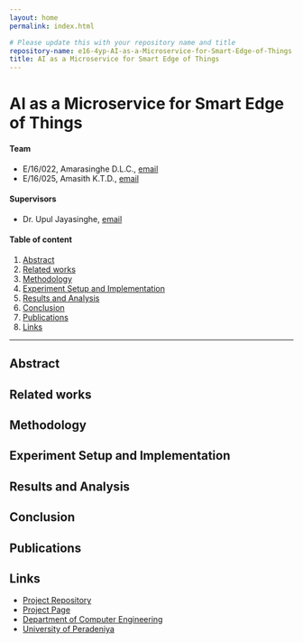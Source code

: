 ```yaml
---
layout: home
permalink: index.html

# Please update this with your repository name and title
repository-name: e16-4yp-AI-as-a-Microservice-for-Smart-Edge-of-Things
title: AI as a Microservice for Smart Edge of Things
---
```


[comment]: # "This is the standard layout for the project, but you can clean this and use your own template"

# AI as a Microservice for Smart Edge of Things

#### Team

- E/16/022, Amarasinghe D.L.C., [email](mailto:e16022@eng.pdn.ac.lk)
- E/16/025, Amasith K.T.D., [email](mailto:e16025@eng.pdn.ac.lk)

#### Supervisors

- Dr. Upul Jayasinghe, [email](mailto:upuljm@eng.pdn.ac.lk)

#### Table of content

1. [Abstract](#abstract)
2. [Related works](#related-works)
3. [Methodology](#methodology)
4. [Experiment Setup and Implementation](#experiment-setup-and-implementation)
5. [Results and Analysis](#results-and-analysis)
6. [Conclusion](#conclusion)
7. [Publications](#publications)
8. [Links](#links)

---

## Abstract

## Related works

## Methodology

## Experiment Setup and Implementation

## Results and Analysis

## Conclusion

## Publications
[//]: # "Note: Uncomment each once you uploaded the files to the repository"

<!-- 1. [Semester 7 report](./) -->
<!-- 2. [Semester 7 slides](./) -->
<!-- 3. [Semester 8 report](./) -->
<!-- 4. [Semester 8 slides](./) -->
<!-- 5. Author 1, Author 2 and Author 3 "Research paper title" (2021). [PDF](./). -->


## Links

[//]: # ( NOTE: EDIT THIS LINKS WITH YOUR REPO DETAILS )

- [Project Repository](https://github.com/cepdnaclk/repository-name)
- [Project Page](https://cepdnaclk.github.io/repository-name)
- [Department of Computer Engineering](http://www.ce.pdn.ac.lk/)
- [University of Peradeniya](https://eng.pdn.ac.lk/)

[//]: # "Please refer this to learn more about Markdown syntax"
[//]: # "https://github.com/adam-p/markdown-here/wiki/Markdown-Cheatsheet"
